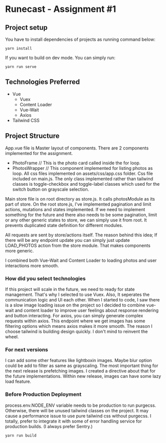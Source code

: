 # Runecast - Assignment \#1

## Project setup
You have to install dependencies of projects as running command below:
```
yarn install
```
If you want to build on dev mode. You can simply run:
```
yarn run serve
```

## Technologies Preferred
- Vue
	- Vuex
	- Content Loader
	- Vue-Wait
	- Axios
- Tailwind CSS

## Project Structure
App.vue file is Master layout of components. There are 2 components implemented for the assignment.
- PhotoFrame // This is the photo card called inside the for loop.
- PhotosWrapper // This component implemented for listing photos as loop.
All css files implemented on assets/css/app.css folder. Css file included on main.js.
The only class implemented rather than tailwind classes is toggle-checkbox and toggle-label classes which used for the switch button on grayscale selection.

Main store file is on root directory as store.js. It calls photosModule as its part of store. On the root store.js, I've implemented pagination and limit actions, mutations and states implemented. If we need to implement something for the future and there also needs to be some pagination, limit or any other generic states to store, we can simply use it from root. It prevents duplicated state definition for different modules.

All requests are sent by store/actions itself. The reason behind this idea; If there will be any endpoint update you can simply just update LOAD_PHOTOS action from the store module. That makes components more generic.

I combined both Vue-Wait and Content Loader to loading photos and user interactions more smooth.

### How did you select technologies
If this project will scale in the future, we need to ready for state management. That's why I selected to use Vuex.
Also, It seperates the communication logic and UI each other. When I started to code, I saw there is a slow image loading issue on the project so I decided to combine vue-wait and content loader to improve user feelings about
response rendering and button interacting. For axios, you can simply generate complex requests within axios.
This endpoint where we get images has some filtering options which means axios makes it more smooth.
The reason I choose tailwind is building design quickly. I don't mind to reinvent the wheel.

### For next versions
I can add some other features like lightboxin images. Maybe blur option could be add to filter as same as grayscaling.
The most important thing for the next release is prefetching images. I created a directive about that for the future implementations. Within new release, images can have some lazy load feature.
### Before Production Deployment
process.env.NODE_ENV variable needs to be production to run purgecss. Otherwise, there will be unused tailwind classes on the project. It may cause a performance issue to use pure tailwind css without purgecss.
I totally, prefer to integrate it with some of error handling service for production builds. (I always prefer Sentry.)


```
yarn run build
```
